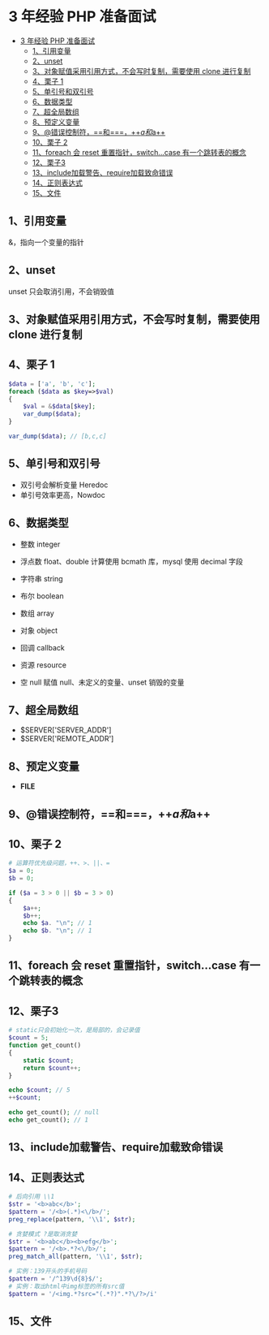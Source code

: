 # 3 年经验 PHP 准备面试

<!-- TOC -->

- [3 年经验 PHP 准备面试](#3-年经验-php-准备面试)
    - [1、引用变量](#1引用变量)
    - [2、unset](#2unset)
    - [3、对象赋值采用引用方式，不会写时复制，需要使用 clone 进行复制](#3对象赋值采用引用方式不会写时复制需要使用-clone-进行复制)
    - [4、栗子 1](#4栗子-1)
    - [5、单引号和双引号](#5单引号和双引号)
    - [6、数据类型](#6数据类型)
    - [7、超全局数组](#7超全局数组)
    - [8、预定义变量](#8预定义变量)
    - [9、@错误控制符，==和===，++$a和$a++](#9错误控制符和a和a)
    - [10、栗子 2](#10栗子-2)
    - [11、foreach 会 reset 重置指针，switch...case 有一个跳转表的概念](#11foreach-会-reset-重置指针switchcase-有一个跳转表的概念)
    - [12、栗子3](#12栗子3)
    - [13、include加载警告、require加载致命错误](#13include加载警告require加载致命错误)
    - [14、正则表达式](#14正则表达式)
    - [15、文件](#15文件)

<!-- /TOC -->

## 1、引用变量

&，指向一个变量的指针

## 2、unset

unset 只会取消引用，不会销毁值

## 3、对象赋值采用引用方式，不会写时复制，需要使用 clone 进行复制

## 4、栗子 1

```php
$data = ['a', 'b', 'c'];
foreach ($data as $key=>$val)
{
    $val = &$data[$key];
    var_dump($data);
}

var_dump($data); // [b,c,c]
```

## 5、单引号和双引号

- 双引号会解析变量 Heredoc
- 单引号效率更高，Nowdoc

## 6、数据类型

- 整数 integer
- 浮点数 float、double 计算使用 bcmath 库，mysql 使用 decimal 字段
- 字符串 string
- 布尔 boolean

- 数组 array
- 对象 object
- 回调 callback

- 资源 resource
- 空 null 赋值 null、未定义的变量、unset 销毁的变量

## 7、超全局数组

- $SERVER['SERVER_ADDR']
- $SERVER['REMOTE_ADDR']

## 8、预定义变量

- **FILE**

## 9、@错误控制符，==和===，++$a和$a++

## 10、栗子 2

```php
# 运算符优先级问题，++、>、||、=
$a = 0;
$b = 0;

if ($a = 3 > 0 || $b = 3 > 0)
{
    $a++;
    $b++;
    echo $a. "\n"; // 1
    echo $b. "\n"; // 1
}
```

## 11、foreach 会 reset 重置指针，switch...case 有一个跳转表的概念

## 12、栗子3

```php
# static只会初始化一次，是局部的，会记录值
$count = 5;
function get_count()
{
    static $count;
    return $count++;
}

echo $count; // 5
++$count;

echo get_count(); // null
echo get_count(); // 1

```

## 13、include加载警告、require加载致命错误

## 14、正则表达式

```php
# 后向引用 \\1
$str = '<b>abc</b>';
$pattern = '/<b>(.*)<\/b>/';
preg_replace(pattern, '\\1', $str);

# 贪婪模式 ?是取消贪婪
$str = '<b>abc</b><b>efg</b>';
$pattern = '/<b>.*?<\/b>/';
preg_match_all(pattern, '\\1', $str);

# 实例：139开头的手机号码
$pattern = '/^139\d{8}$/';
# 实例：取出html中img标签的所有src值
$pattern = '/<img.*?src="(.*?)".*?\/?>/i'
```

## 15、文件

```php


```